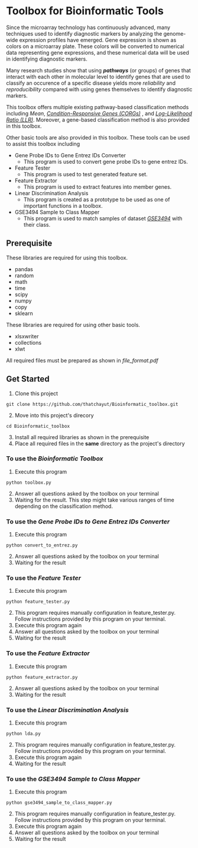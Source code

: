 # Toolbox for Bioinformatic Tools

Since the microarray technology has continuously advanced, many techniques used to identify diagnostic markers by analyzing the genome-wide expression profiles have emerged. Gene expression is shown as colors on a microarray plate. These colors will be converted to numerical data representing gene expressions, and these numerical data will be used in identifying diagnostic markers. 
  
Many research studies show that using **_pathways_** (or groups) of genes that interact with each other in molecular level to identify genes that are used to classify an occurence of a specific disease yields more *reliability* and *reproducibility* compared with using genes themselves to identify diagnostic markers.

This toolbox offers multiple existing pathway-based classification methods including *Mean*, *[Condition-Responsive Genes (CORGs)](https://www.ncbi.nlm.nih.gov/pmc/articles/PMC2563693/)* , and *[Log-Likelihood Ratio (LLR)](https://www.ncbi.nlm.nih.gov/pmc/articles/PMC2781165/)*. Moreover, a gene-based classification method is also provided in this toolbox.

Other basic tools are also provided in this toolbox. These tools can be used to assist this toolbox including
- Gene Probe IDs to Gene Entrez IDs Converter
  - This program is used to convert gene probe IDs to gene entrez IDs.
- Feature Tester
  - This program is used to test generated feature set.
- Feature Extractor
  - This program is used to extract features into member genes.
- Linear Discrimination Analysis
  - This program is created as a prototype to be used as one of important functions in a toolbox.
- GSE3494 Sample to Class Mapper
  - This program is used to match samples of dataset *[GSE3494](https://www.ncbi.nlm.nih.gov/geo/query/acc.cgi?acc=gse3494)* with their class.

## Prerequisite 
These libraries are required for using this toolbox.
- pandas
- random
- math
- time
- scipy
- numpy
- copy
- sklearn

These libraries are required for using other basic tools.
- xlsxwriter
- collections
- xlwt

All required files must be prepared as shown in *file_format.pdf*

## Get Started 
1. Clone this project
```
git clone https://github.com/thatchayut/Bioinformatic_toolbox.git
```
2. Move into this project's direcory
```
cd Bioinformatic_toolbox
```
3. Install all required libraries as shown in the prerequisite
4. Place all required files in the **same** directory as the project's directory

### To use the *Bioinformatic Toolbox*
1. Execute this program
```
python toolbox.py
```
2. Answer all questions asked by the toolbox on your terminal
3. Waiting for the result. This step might take various ranges of time depending on the classification method.

### To use the *Gene Probe IDs to Gene Entrez IDs Converter*
1. Execute this program
```
python convert_to_entrez.py
```
2. Answer all questions asked by the toolbox on your terminal
3. Waiting for the result

### To use the *Feature Tester*
1. Execute this program
```
python feature_tester.py
```
2. This program requires manually configuration in feature_tester.py. Follow instructions provided by this program 
on your terminal.
3. Execute this program again
4. Answer all questions asked by the toolbox on your terminal
5. Waiting for the result

### To use the *Feature Extractor*
1. Execute this program
```
python feature_extractor.py
```
2. Answer all questions asked by the toolbox on your terminal
3. Waiting for the result

### To use the *Linear Discrimination Analysis*
1. Execute this program
```
python lda.py
```
2. This program requires manually configuration in feature_tester.py. Follow instructions provided by this program 
on your terminal.
3. Execute this program again
4. Waiting for the result

### To use the *GSE3494 Sample to Class Mapper*
1. Execute this program
```
python gse3494_sample_to_class_mapper.py
```
2. This program requires manually configuration in feature_tester.py. Follow instructions provided by this program 
on your terminal.
3. Execute this program again
4. Answer all questions asked by the toolbox on your terminal
5. Waiting for the result






  
